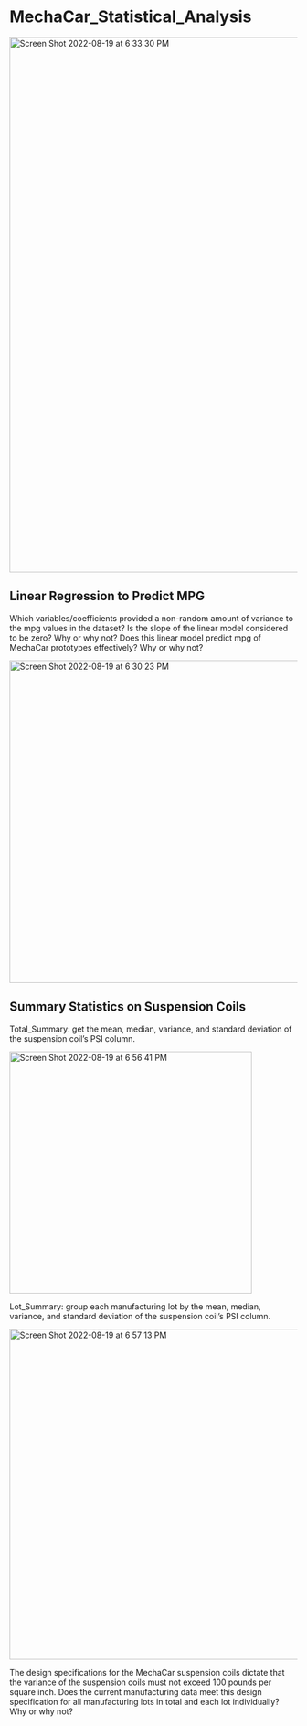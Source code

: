 # MechaCar_Statistical_Analysis

<img width="937" alt="Screen Shot 2022-08-19 at 6 33 30 PM" src="https://user-images.githubusercontent.com/103215686/185722381-0bba1dc1-687b-4929-ab54-0da95544a5bb.png">


## Linear Regression to Predict MPG

Which variables/coefficients provided a non-random amount of variance to the mpg values in the dataset?
Is the slope of the linear model considered to be zero? Why or why not?
Does this linear model predict mpg of MechaCar prototypes effectively? Why or why not?

<img width="565" alt="Screen Shot 2022-08-19 at 6 30 23 PM" src="https://user-images.githubusercontent.com/103215686/185722303-1a81391e-8f19-4043-8f35-be51187b8f4a.png">

## Summary Statistics on Suspension Coils

Total_Summary: get the mean, median, variance, and standard deviation of the suspension coil’s PSI column.

<img width="424" alt="Screen Shot 2022-08-19 at 6 56 41 PM" src="https://user-images.githubusercontent.com/103215686/185723204-ac6b64b4-a2de-406d-836f-12473e9c0e44.png">

Lot_Summary: group each manufacturing lot by the mean, median, variance, and standard deviation of the suspension coil’s PSI column.

<img width="579" alt="Screen Shot 2022-08-19 at 6 57 13 PM" src="https://user-images.githubusercontent.com/103215686/185723217-4f9c02a1-27de-4237-93c7-1cbe4ec90bc3.png">

The design specifications for the MechaCar suspension coils dictate that the variance of the suspension coils must not exceed 100 pounds per square inch. Does the current manufacturing data meet this design specification for all manufacturing lots in total and each lot individually? Why or why not?
